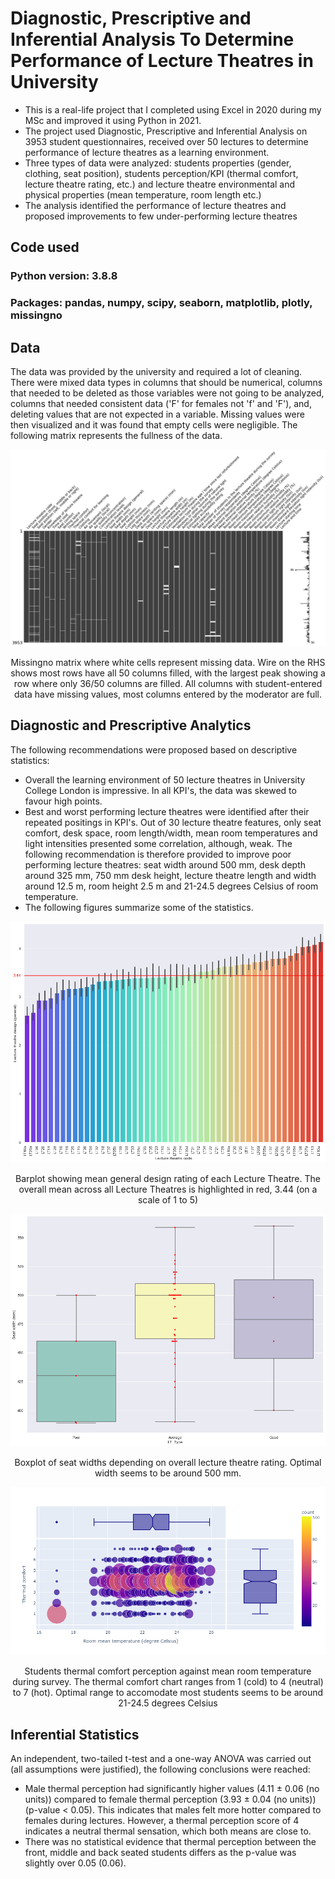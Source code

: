 # Diagnostic, Prescriptive and Inferential Analysis To Determine Performance of Lecture Theatres in University

* This is a real-life project that I completed using Excel in 2020 during my MSc and improved it using Python in 2021.
* The project used Diagnostic, Prescriptive and Inferential Analysis on 3953 student questionnaires, received over 50 lectures to determine performance of lecture theatres as a learning environment. 
* Three types of data were analyzed: students properties (gender, clothing, seat position), students perception/KPI (thermal comfort, lecture theatre rating, etc.) and lecture theatre environmental and physical properties (mean temperature, room length etc.)
* The analysis identified the performance of lecture theatres and proposed improvements to few under-performing lecture theatres

## Code used

### Python version: 3.8.8
### Packages: pandas, numpy, scipy, seaborn, matplotlib, plotly, missingno

## Data

The data was provided by the university and required a lot of cleaning. 
There were mixed data types in columns that should be numerical, columns that needed to be deleted as those variables were not going to be analyzed, columns that needed consistent data ('F' for females not 'f' and 'F'), and, deleting values that are not expected in a variable.
Missing values were then visualized and it was found that empty cells were negligible. The following matrix represents the fullness of the data.

![](images/dataset_missingvalues_new.png)
<p align="center">
Missingno matrix where white cells represent missing data. Wire on the RHS shows most rows have all 50 columns filled, with the largest peak showing a row where only 36/50 columns are filled. All columns with student-entered data have missing values, most columns entered by the moderator are full.
</p>

## Diagnostic and  Prescriptive Analytics

The following recommendations were proposed based on descriptive statistics:
* Overall the learning environment of 50 lecture theatres in University College London is impressive. In all KPI's, the data was skewed to favour high points.
* Best and worst performing lecture theatres were identified after their repeated positings in KPI's. Out of 30 lecture theatre features, only seat comfort, desk space, room length/width, mean room temperatures and light intensities presented some correlation, although, weak. The following recommendation is therefore provided to improve poor performing lecture theatres: seat width around 500 mm, desk depth around 325 mm, 750 mm desk height, lecture theatre length and width around 12.5 m, room height 2.5 m and 21-24.5 degrees Celsius of room temperature.
* The following figures summarize some of the statistics.

![](images/LT_designKPI_barplot.png)
<p align="center">
Barplot showing mean general design rating of each Lecture Theatre. The overall mean across all Lecture Theatres is highlighted in red, 3.44 (on a scale of 1 to 5)
</p>

![](images/boxplot_seatwidth_LTtype_new.png)
<p align="center">
Boxplot of seat widths depending on overall lecture theatre rating. Optimal width seems to be around 500 mm.
</p>

![](images/bubbleplot_thermalcomfort_meantemp_new.png)
<p align="center">
Students thermal comfort perception against mean room temperature during survey. The thermal comfort chart ranges from 1 (cold) to 4 (neutral) to 7 (hot). Optimal range to accomodate most students seems to be around 21-24.5 degrees Celsius
</p>

## Inferential Statistics

An independent, two-tailed t-test and a one-way ANOVA was carried out (all assumptions were justified), the following conclusions were reached:
* Male thermal perception had significantly higher values (4.11 ± 0.06 (no units)) compared to female thermal perception (3.93 ± 0.04 (no units)) (p-value < 0.05). This indicates that males felt more hotter compared to females during lectures. However, a thermal perception score of 4 indicates a neutral thermal sensation, which both means are close to.
*  There was no statistical evidence that thermal perception between the front, middle and back seated students differs as the p-value was slightly over 0.05 (0.06).

